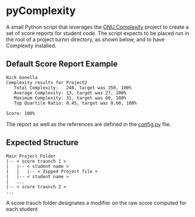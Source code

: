 # pyComplexity

A small Python script that leverages the [GNU Complexity](http://www.gnu.org/software/complexity) project to create a set of score reports for student code. The script expects to be placed run in the root of a project turnin directory, as shown below, and to have Complexity installed. 

## Default Score Report Example
```
Nick Gonella
Complexity results for Project2
   Total Complexity:   248, target was 350, 100%
   Average Complexity: 13, target was 27, 100%
   Maximum Complexity: 31, target was 60, 100%
   Top Quartile Ratio: 0.45, target was 0.60, 100%

Score: 100%
```
The report as well as the references are defined in the [config.py](config.py) file.

## Expected Structure
```
Main Project Folder
|-- < score traunch 1 >
|   |-- < student name >
|   |   |-- < Zipped Project file >
|   |-- < student name >
|   ...
|-- < score traunch 2 >
...
```
A score trauch folder designates a modifier on the raw score computed for each student
